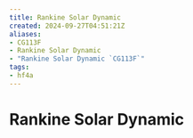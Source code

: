 ```yaml
---
title: Rankine Solar Dynamic
created: 2024-09-27T04:51:21Z
aliases:
- CG113F
- Rankine Solar Dynamic
- "Rankine Solar Dynamic `CG113F`"
tags:
- hf4a
---
```


# Rankine Solar Dynamic
